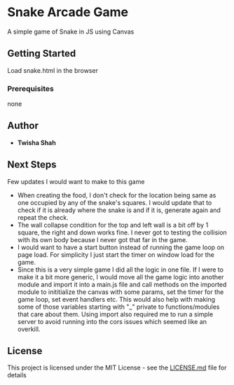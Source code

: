 # Snake Arcade Game

A simple game of Snake in JS using Canvas

## Getting Started

Load snake.html in the browser

### Prerequisites

none

## Author

* **Twisha Shah**

## Next Steps

Few updates I would want to make to this game
* When creating the food, I don't check for the location being same as one occupied by any of the snake's squares. I would update that to check if it is already where the snake is and if it is, generate again and repeat the check.
* The wall collapse condition for the top and left wall is a bit off by 1 square, the right and down works fine. I never got to testing the collision with its own body because I never got that far in the game.
* I would want to have a start button instead of running the game loop on page load. For simplicity I just start the timer on window load for the game.
* Since this is a very simple game I did all the logic in one file. If I were to make it a bit more generic, I would move all the game logic into another module and import it into a main.js file and call methods on the imported module to inititialize the canvas with some params, set the timer for the game loop, set event handlers etc. This would also help with making some of those variables starting with "\_" private to functions/modules that care about them. Using import also required me to run a simple server to avoid running into the cors issues which seemed like an overkill.


## License

This project is licensed under the MIT License - see the [LICENSE.md](LICENSE.md) file for details
